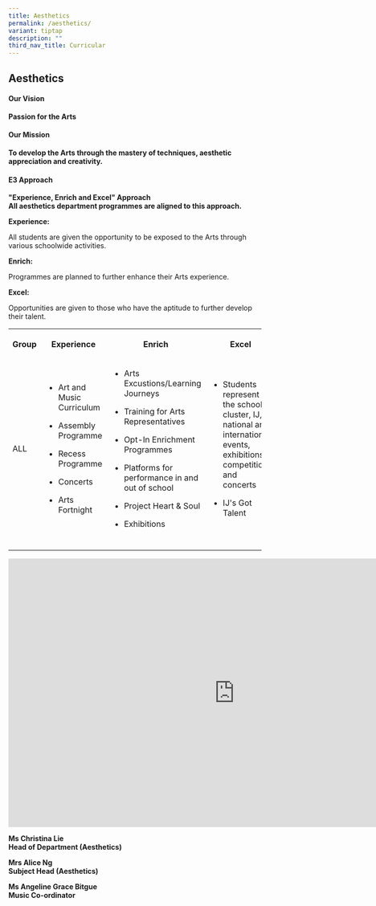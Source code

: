 ```yaml
---
title: Aesthetics
permalink: /aesthetics/
variant: tiptap
description: ""
third_nav_title: Curricular
---
```

<h2>Aesthetics</h2>
<h4>Our Vision</h4>
<p><strong>Passion for the Arts</strong>
</p>
<h4>Our Mission</h4>
<p><strong>To develop the Arts through the mastery of techniques, aesthetic appreciation and creativity.</strong>
</p>
<h4>E3 Approach</h4>
<p><strong>"Experience, Enrich and Excel" Approach</strong>
<br><strong>All aesthetics department programmes are aligned to this approach.</strong>
</p>
<p><strong>Experience:</strong>
</p>
<p>All students are given the opportunity to be exposed to the Arts through
various schoolwide activities.</p>
<p><strong>Enrich:</strong>
</p>
<p>Programmes are planned to further enhance their Arts experience.</p>
<p><strong>Excel:</strong>
</p>
<p>Opportunities are given to those who have the aptitude to further develop
their talent.</p>
<p></p>
<p></p>
<p></p>
<table style="minWidth: 100px">
<colgroup>
<col>
<col>
<col>
<col>
</colgroup>
<tbody>
<tr>
<th rowspan="1" colspan="1">
<p>Group</p>
</th>
<th rowspan="1" colspan="1">
<p>Experience</p>
</th>
<th rowspan="1" colspan="1">
<p>Enrich</p>
</th>
<th rowspan="1" colspan="1">
<p>Excel</p>
</th>
</tr>
<tr>
<td rowspan="1" colspan="1">
<p>ALL</p>
</td>
<td rowspan="1" colspan="1">
<ul data-tight="true" class="tight">
<li>
<p>Art and Music Curriculum</p>
</li>
<li>
<p>Assembly Programme</p>
</li>
<li>
<p>Recess Programme</p>
</li>
<li>
<p>Concerts</p>
</li>
<li>
<p>Arts Fortnight</p>
</li>
</ul>
</td>
<td rowspan="1" colspan="1">
<ul data-tight="true" class="tight">
<li>
<p>Arts Excustions/Learning Journeys</p>
</li>
<li>
<p>Training for Arts Representatives</p>
</li>
<li>
<p>Opt-In Enrichment Programmes</p>
</li>
<li>
<p>Platforms for performance in and out of school</p>
</li>
<li>
<p>Project Heart &amp; Soul</p>
</li>
<li>
<p>Exhibitions</p>
</li>
</ul>
<p></p>
</td>
<td rowspan="1" colspan="1">
<ul data-tight="true" class="tight">
<li>
<p>Students represent the school in cluster, IJ, national and international
events, exhibitions, competitions and concerts</p>
</li>
<li>
<p>IJ's Got Talent</p>
</li>
</ul>
</td>
</tr>
<tr>
<td rowspan="1" colspan="1">
<p></p>
</td>
<td rowspan="1" colspan="1">
<p></p>
</td>
<td rowspan="1" colspan="1">
<p></p>
</td>
<td rowspan="1" colspan="1">
<p></p>
</td>
</tr>
</tbody>
</table>
<div class="iframe-wrapper">
<iframe height="535" width="900" allowfullscreen="true" frameborder="0" src="https://docs.google.com/presentation/d/1NWmP2IEys36hCoZPa6AMi47lnPO6h6st2OwPXOL4kvM/embed?start=true&amp;loop=true&amp;delayms=3000"></iframe>
</div>
<p><strong>Ms Christina Lie</strong>
<br><strong>Head of Department (Aesthetics)</strong>
</p>
<p><strong>Mrs Alice Ng</strong>
<br><strong>Subject Head (Aesthetics)</strong>
</p>
<p><strong>Ms Angeline Grace Bitgue</strong>
<br><strong>Music Co-ordinator</strong>
</p>